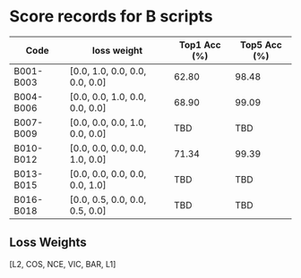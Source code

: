 # Score records for B scripts

| Code | loss weight | Top1 Acc (%) | Top5 Acc (%) |
|------|-------------|---------------|---------------|
| B001-B003 | [0.0, 1.0, 0.0, 0.0, 0.0, 0.0] | 62.80 | 98.48 |
| B004-B006 | [0.0, 0.0, 1.0, 0.0, 0.0, 0.0] | 68.90 | 99.09 |
| B007-B009 | [0.0, 0.0, 0.0, 1.0, 0.0, 0.0] | TBD | TBD |
| B010-B012 | [0.0, 0.0, 0.0, 0.0, 1.0, 0.0] | 71.34 | 99.39 |
| B013-B015 | [0.0, 0.0, 0.0, 0.0, 0.0, 1.0] | TBD | TBD |
| B016-B018 | [0.0, 0.5, 0.0, 0.0, 0.5, 0.0] | TBD | TBD |

## Loss Weights

[L2, COS, NCE, VIC, BAR, L1]